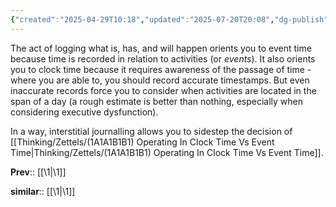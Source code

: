 ```yaml
---
{"created":"2025-04-29T10:18","updated":"2025-07-20T20:08","dg-publish":true,"dg-path":"Zettels/(1A1A1B1B) Interstitial Journaling Orients You To Both Event & Clock Time.md","permalink":"/zettels/1-a1-a1-b1-b-interstitial-journaling-orients-you-to-both-event-and-clock-time/","dgPassFrontmatter":true,"noteIcon":"1"}
---
```


The act of logging what is, has, and will happen orients you to event time because time is recorded in relation to activities (or _events_). It also orients you to clock time because it requires awareness of the passage of time - where you are able to, you should record accurate timestamps. But even inaccurate records force you to consider when activities are located in the span of a day (a rough estimate is better than nothing, especially when considering executive dysfunction). 

In a way, interstitial journalling allows you to sidestep the decision of [[Thinking/Zettels/(1A1A1B1B1) Operating In Clock Time Vs Event Time\|Thinking/Zettels/(1A1A1B1B1) Operating In Clock Time Vs Event Time]]. 

**Prev**:: [[\1\|\1]]

**similar**:: [[\1\|\1]]
